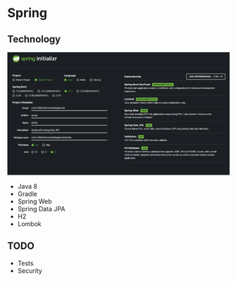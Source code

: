 # Spring

## Technology

![Spring Intializer](./images/spring.png)

* Java 8
* Gradle
* Spring Web
* Spring Data JPA
* H2
* Lombok

## TODO

* Tests
* Security